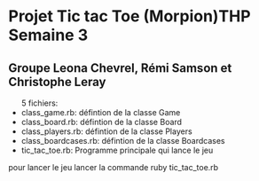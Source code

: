 <html>
<body>
  <h1>Projet Tic tac Toe (Morpion)THP Semaine 3</h1>
  <h2>Groupe Leona Chevrel, Rémi  Samson et Christophe Leray</h2>
  <ul>5 fichiers:
    <li>class_game.rb: défintion de la classe Game</li>
    <li>class_board.rb: défintion de la classe Board</li>
    <li>class_players.rb: défintion de la classe Players</li>
    <li>class_boardcases.rb: défintion de la classe Boardcases</li>
    <li>tic_tac_toe.rb: Programme principale qui lance le jeu</li>
  </ul> 
  <p> pour lancer le jeu lancer la commande ruby tic_tac_toe.rb</p>
</body>
</Html>
